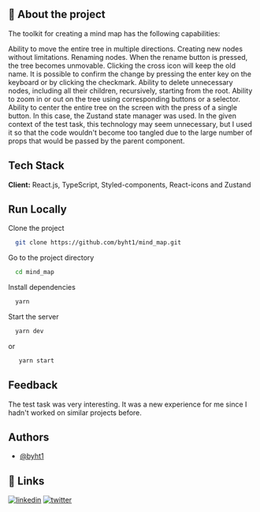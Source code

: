 
## 🚀 About the project

The toolkit for creating a mind map has the following capabilities:

Ability to move the entire tree in multiple directions.
Creating new nodes without limitations.
Renaming nodes. When the rename button is pressed, the tree becomes unmovable. Clicking the cross icon will keep the old name. It is possible to confirm the change by pressing the enter key on the keyboard or by clicking the checkmark.
Ability to delete unnecessary nodes, including all their children, recursively, starting from the root.
Ability to zoom in or out on the tree using corresponding buttons or a selector.
Ability to center the entire tree on the screen with the press of a single button.
In this case, the Zustand state manager was used. In the given context of the test task, this technology may seem unnecessary, but I used it so that the code wouldn't become too tangled due to the large number of props that would be passed by the parent component.


## Tech Stack

**Client:** React.js, TypeScript, Styled-components, React-icons and Zustand



## Run Locally

Clone the project

```bash
  git clone https://github.com/byht1/mind_map.git
```

Go to the project directory

```bash
  cd mind_map
```

Install dependencies

```bash
  yarn
```

Start the server

```bash
  yarn dev
```
or
```bash
   yarn start
```


## Feedback

The test task was very interesting. It was a new experience for me since I hadn't worked on similar projects before.


## Authors

- [@byht1](https://github.com/byht1)


## 🔗 Links
[![linkedin](https://img.shields.io/badge/linkedin-0A66C2?style=for-the-badge&logo=linkedin&logoColor=white)](https://www.linkedin.com/in/vitalii-dykhal/)
[![twitter](https://img.shields.io/badge/telegram-1DA1F2?style=for-the-badge&logo=telegram&logoColor=white)](https://t.me/ByHt2)

